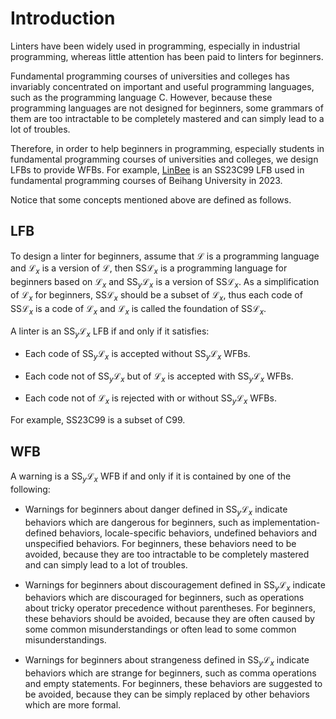 # Introduction

Linters have been widely used in programming, especially in industrial programming, whereas little attention has been paid to linters for beginners.

Fundamental programming courses of universities and colleges has invariably concentrated on important and useful programming languages, such as the programming language C. However, because these programming languages are not designed for beginners, some grammars of them are too intractable to be completely mastered and can simply lead to a lot of troubles.

Therefore, in order to help beginners in programming, especially students in fundamental programming courses of universities and colleges, we design LFBs to provide WFBs. For example, [LinBee](LinBee) is an SS23C99 LFB used in fundamental programming courses of Beihang University in 2023.

Notice that some concepts mentioned above are defined as follows.

## LFB

To design a linter for beginners, assume that $\mathcal{L}$ is a programming language and $\mathcal{L}_ {x}$ is a version of $\mathcal{L}$, then $\mathrm{SS} \mathcal{L}_ {x}$ is a programming language for beginners based on $\mathcal{L}_ {x}$ and $\mathrm{SS}_ {y} \mathcal{L}_ {x}$ is a version of $\mathrm{SS} \mathcal{L}_ {x}$. As a simplification of $\mathcal{L}_ {x}$ for beginners, $\mathrm{SS} \mathcal{L}_ {x}$ should be a subset of $\mathcal{L}_ {x}$, thus each code of $\mathrm{SS} \mathcal{L}_ {x}$ is a code of $\mathcal{L}_ {x}$ and $\mathcal{L}_ {x}$ is called the foundation of $\mathrm{SS} \mathcal{L}_ {x}$.

A linter is an $\mathrm{SS}_ {y} \mathcal{L}_ {x}$ LFB if and only if it satisfies:

- Each code of $\mathrm{SS}_ {y} \mathcal{L}_ {x}$ is accepted without $\mathrm{SS}_ {y} \mathcal{L}_ {x}$ WFBs.

- Each code not of $\mathrm{SS}_ {y} \mathcal{L}_ {x}$ but of $\mathcal{L}_ {x}$ is accepted with $\mathrm{SS}_ {y} \mathcal{L}_ {x}$ WFBs.

- Each code not of $\mathcal{L}_ {x}$ is rejected with or without $\mathrm{SS}_ {y} \mathcal{L}_ {x}$ WFBs.

For example, SS23C99 is a subset of C99.

## WFB

A warning is a $\mathrm{SS}_ {y} \mathcal{L}_ {x}$ WFB if and only if it is contained by one of the following:

- Warnings for beginners about danger defined in $\mathrm{SS}_ {y} \mathcal{L}_ {x}$ indicate behaviors which are dangerous for beginners, such as implementation-defined behaviors, locale-specific behaviors, undefined behaviors and unspecified behaviors. For beginners, these behaviors need to be avoided, because they are too intractable to be completely mastered and can simply lead to a lot of troubles.

- Warnings for beginners about discouragement defined in $\mathrm{SS}_ {y} \mathcal{L}_ {x}$ indicate behaviors which are discouraged for beginners, such as operations about tricky operator precedence without parentheses. For beginners, these behaviors should be avoided, because they are often caused by some common misunderstandings or often lead to some common misunderstandings.

- Warnings for beginners about strangeness defined in $\mathrm{SS}_ {y} \mathcal{L}_ {x}$ indicate behaviors which are strange for beginners, such as comma operations and empty statements. For beginners, these behaviors are suggested to be avoided, because they can be simply replaced by other behaviors which are more formal.